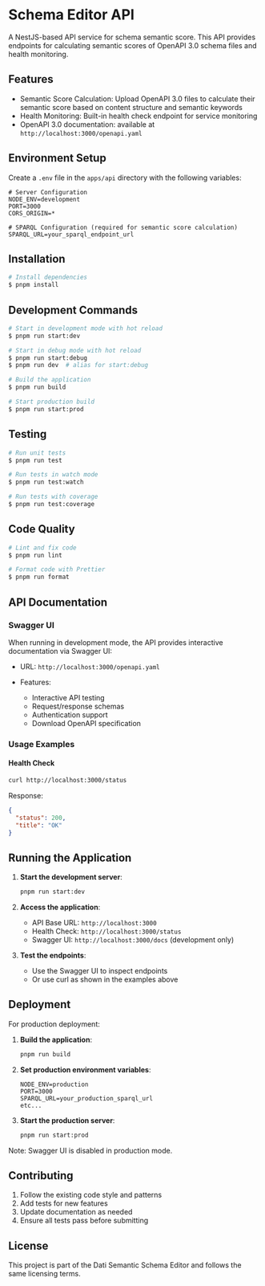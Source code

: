 # Schema Editor API

A NestJS-based API service for schema semantic score.
This API provides endpoints for calculating semantic scores of OpenAPI 3.0 schema files and health monitoring.

## Features

- Semantic Score Calculation: Upload OpenAPI 3.0 files to calculate their semantic score based on content structure and semantic keywords
- Health Monitoring: Built-in health check endpoint for service monitoring
- OpenAPI 3.0 documentation: available at `http://localhost:3000/openapi.yaml`

## Environment Setup

Create a `.env` file in the `apps/api` directory with the following variables:

```env
# Server Configuration
NODE_ENV=development
PORT=3000
CORS_ORIGIN=*

# SPARQL Configuration (required for semantic score calculation)
SPARQL_URL=your_sparql_endpoint_url
```

## Installation

```bash
# Install dependencies
$ pnpm install
```

## Development Commands

```bash
# Start in development mode with hot reload
$ pnpm run start:dev

# Start in debug mode with hot reload
$ pnpm run start:debug
$ pnpm run dev  # alias for start:debug

# Build the application
$ pnpm run build

# Start production build
$ pnpm run start:prod
```

## Testing

```bash
# Run unit tests
$ pnpm run test

# Run tests in watch mode
$ pnpm run test:watch

# Run tests with coverage
$ pnpm run test:coverage
```

## Code Quality

```bash
# Lint and fix code
$ pnpm run lint

# Format code with Prettier
$ pnpm run format
```

## API Documentation

### Swagger UI

When running in development mode, the API provides interactive documentation via Swagger UI:

- URL: `http://localhost:3000/openapi.yaml`

- Features:
  - Interactive API testing
  - Request/response schemas
  - Authentication support
  - Download OpenAPI specification

### Usage Examples

#### Health Check

```bash
curl http://localhost:3000/status
```

Response:

```json
{
  "status": 200,
  "title": "OK"
}
```

## Running the Application

1. **Start the development server**:

   ```bash
   pnpm run start:dev
   ```

2. **Access the application**:
   - API Base URL: `http://localhost:3000`
   - Health Check: `http://localhost:3000/status`
   - Swagger UI: `http://localhost:3000/docs` (development only)

3. **Test the endpoints**:
   - Use the Swagger UI to inspect endpoints
   - Or use curl as shown in the examples above

## Deployment

For production deployment:

1. **Build the application**:

   ```bash
   pnpm run build
   ```

2. **Set production environment variables**:

   ```env
   NODE_ENV=production
   PORT=3000
   SPARQL_URL=your_production_sparql_url
   etc...
   ```

3. **Start the production server**:

   ```bash
   pnpm run start:prod
   ```

Note: Swagger UI is disabled in production mode.

## Contributing

1. Follow the existing code style and patterns
2. Add tests for new features
3. Update documentation as needed
4. Ensure all tests pass before submitting

## License

This project is part of the Dati Semantic Schema Editor and follows the same licensing terms.
